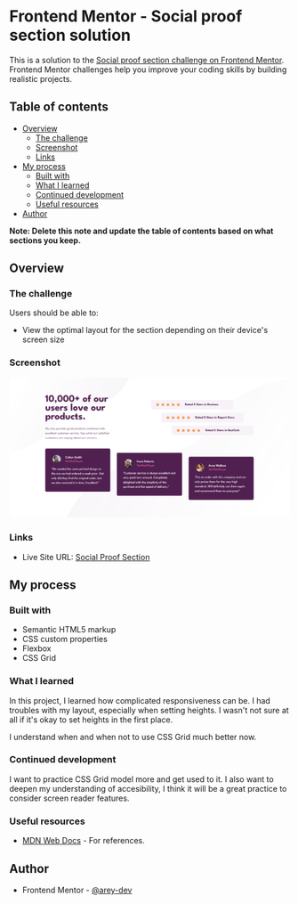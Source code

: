 # Frontend Mentor - Social proof section solution

This is a solution to the [Social proof section challenge on Frontend Mentor](https://www.frontendmentor.io/challenges/social-proof-section-6e0qTv_bA). Frontend Mentor challenges help you improve your coding skills by building realistic projects. 

## Table of contents

- [Overview](#overview)
  - [The challenge](#the-challenge)
  - [Screenshot](#screenshot)
  - [Links](#links)
- [My process](#my-process)
  - [Built with](#built-with)
  - [What I learned](#what-i-learned)
  - [Continued development](#continued-development)
  - [Useful resources](#useful-resources)
- [Author](#author)

**Note: Delete this note and update the table of contents based on what sections you keep.**

## Overview

### The challenge

Users should be able to:

- View the optimal layout for the section depending on their device's screen size

### Screenshot

![](./design/social-proof-section-screenshot.png)

### Links

- Live Site URL: [Social Proof Section](https://arey-dev.github.io/social-proof-section-page/)

## My process

### Built with

- Semantic HTML5 markup
- CSS custom properties
- Flexbox
- CSS Grid

### What I learned

In this project, I learned how complicated responsiveness can be. I had troubles with my layout, especially when setting heights. I wasn't not sure at all if it's okay to set heights in the first place.

I understand when and when not to use CSS Grid much better now.

### Continued development

I want to practice CSS Grid model more and get used to it. I also want to deepen my understanding of accesibility, I think it will be a great practice to consider screen reader features. 

### Useful resources

- [MDN Web Docs](https://developer.mozilla.org/en-US/) - For references.
## Author

- Frontend Mentor - [@arey-dev](https://www.frontendmentor.io/profile/arey-dev)
